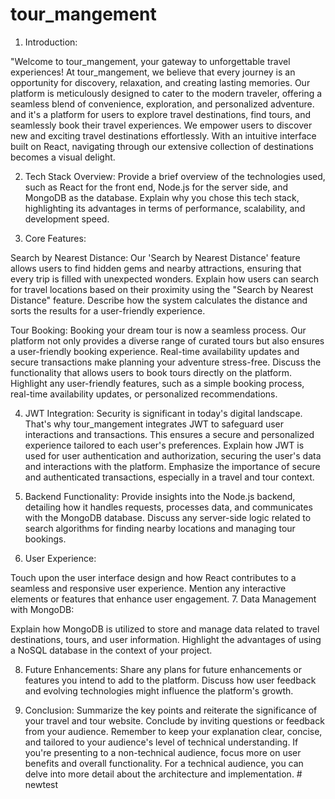 # tour_mangement

1. Introduction:

"Welcome to tour_mangement, your gateway to unforgettable travel experiences! At tour_mangement, we believe that every journey is an opportunity for discovery, relaxation, and creating lasting memories. Our platform is meticulously designed to cater to the modern traveler, offering a seamless blend of convenience, exploration, and personalized adventure.
and it's a platform for users to explore travel destinations, find tours, and seamlessly book their travel experiences.
We empower users to discover new and exciting travel destinations effortlessly. With an intuitive interface built on React, navigating through our extensive collection of destinations becomes a visual delight.

2. Tech Stack Overview:
Provide a brief overview of the technologies used, such as React for the front end, Node.js for the server side, and MongoDB as the database.
Explain why you chose this tech stack, highlighting its advantages in terms of performance, scalability, and development speed.

3. Core Features:

Search by Nearest Distance:
Our 'Search by Nearest Distance' feature allows users to find hidden gems and nearby attractions, ensuring that every trip is filled with unexpected wonders.
Explain how users can search for travel locations based on their proximity using the "Search by Nearest Distance" feature.
Describe how the system calculates the distance and sorts the results for a user-friendly experience.

Tour Booking:
Booking your dream tour is now a seamless process. Our platform not only provides a diverse range of curated tours but also ensures a user-friendly booking experience.
Real-time availability updates and secure transactions make planning your adventure stress-free.
Discuss the functionality that allows users to book tours directly on the platform.
Highlight any user-friendly features, such as a simple booking process, real-time availability updates, or personalized recommendations.

4. JWT Integration:
Security is significant in today's digital landscape. That's why tour_mangement integrates JWT to safeguard user interactions and transactions.
This ensures a secure and personalized experience tailored to each user's preferences.
Explain how JWT is used for user authentication and authorization, securing the user's data and interactions with the platform.
Emphasize the importance of secure and authenticated transactions, especially in a travel and tour context.

6. Backend Functionality:
Provide insights into the Node.js backend, detailing how it handles requests, processes data, and communicates with the MongoDB database.
Discuss any server-side logic related to search algorithms for finding nearby locations and managing tour bookings.
6. User Experience:

Touch upon the user interface design and how React contributes to a seamless and responsive user experience.
Mention any interactive elements or features that enhance user engagement.
7. Data Management with MongoDB:

Explain how MongoDB is utilized to store and manage data related to travel destinations, tours, and user information.
Highlight the advantages of using a NoSQL database in the context of your project.

8. Future Enhancements:
Share any plans for future enhancements or features you intend to add to the platform.
Discuss how user feedback and evolving technologies might influence the platform's growth.

10. Conclusion:
Summarize the key points and reiterate the significance of your travel and tour website.
Conclude by inviting questions or feedback from your audience.
Remember to keep your explanation clear, concise, and tailored to your audience's level of technical understanding. If you're presenting to a non-technical audience, focus more on user benefits and overall functionality. For a technical audience, you can delve into more detail about the architecture and implementation.
#   n e w t e s t  
 